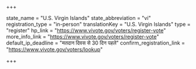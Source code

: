 +++

state_name = "U.S. Virgin Islands"
state_abbreviation = "vi"
registration_type = "in-person"
translationKey = "U.S. Virgin Islands"
type = "register"
hp_link = "https://www.vivote.gov/voters/register-vote"
more_info_link = "https://www.vivote.gov/voters/register-vote"
default_ip_deadline = "मतदान दिवस से 30 दिन पहले"
confirm_registration_link = "https://www.vivote.gov/voters/lookup"

+++